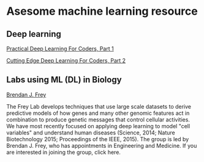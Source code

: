 # Asesome machine learning resource

## 

## Deep learning

[Practical Deep Learning For Coders, Part 1](http://course.fast.ai)

[Cutting Edge Deep Learning For Coders, Part 2](http://course.fast.ai/part2.html)


## Labs using ML (DL) in Biology

[Brendan J. Frey](http://genes.toronto.edu/?q=home)

The Frey Lab develops techniques that use large scale datasets to derive predictive models of how genes and many other genomic features act in combination to produce genetic messages that control cellular activities. We have most recently focused on applying deep learning to model "cell variables" and understand human diseases (Science, 2014; Nature Biotechnology 2015; Proceedings of the IEEE, 2015). The group is led by Brendan J. Frey, who has appointments in Engineering and Medicine. If you are interested in joining the group, click here.
